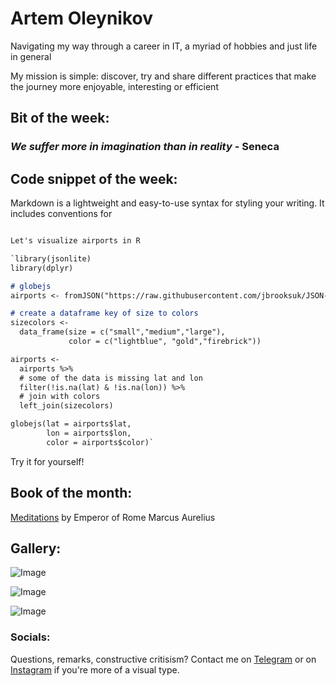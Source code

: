#         Artem Oleynikov
Navigating my way through a career in IT, a myriad of hobbies and just life in general

My mission is simple: discover, try and share different practices that make the journey more enjoyable, interesting or efficient

## Bit of the week: 

### _We suffer more in imagination than in reality_ - Seneca

## Code snippet of the week: 

Markdown is a lightweight and easy-to-use syntax for styling your writing. It includes conventions for
```markdown

Let's visualize airports in R

`library(jsonlite)
library(dplyr)

# globejs 
airports <- fromJSON("https://raw.githubusercontent.com/jbrooksuk/JSON-Airports/master/airports.json")

# create a dataframe key of size to colors
sizecolors <-
  data_frame(size = c("small","medium","large"),
             color = c("lightblue", "gold","firebrick"))

airports <-
  airports %>%
  # some of the data is missing lat and lon
  filter(!is.na(lat) & !is.na(lon)) %>%
  # join with colors
  left_join(sizecolors)

globejs(lat = airports$lat, 
        lon = airports$lon,
        color = airports$color)`

```
Try it for yourself! 

## Book of the month: 

 [Meditations](https://www.gutenberg.org/ebooks/2680) by Emperor of Rome Marcus Aurelius 

## Gallery:

![Image](images/1k8TBeuIuYiBwBfIscJ8F1ciznAQ4IqqsGvAa7xBJHPNJWxstm5LE1RdN7SbzL4uwkZxew.JPG)

![Image](images/bUTT3JhRnZcyKMyKAG26TS7LNkCbJ1Cyd5vVLbfVN3LkVyxRWjRr4sMfDVpPtGIcC6x6QQ.JPG)

![Image](images/CvPAlE1RplsoTV0NhwmUsagR42F8W8SiS8YY3cYGdZsGczW_Q4e3uqshYFiS0bw9-1B72qM0.JPG)

### Socials: 

Questions, remarks, constructive critisism? 
Contact me on [Telegram](https://t.me/artem_oleynikov) or on [Instagram](https://support.github.com/contact) if you're more of a visual type.
